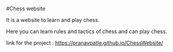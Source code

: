 #Chess website 

It is a website to learn and play chess.

Here you can learn rules and tactics of chess and can play chess.

link for the project : https://pranavpatle.github.io/ChessWebsite/
